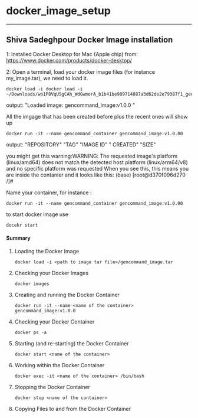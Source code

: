 # docker_image_setup
---
Shiva Sadeghpour
Docker Image installation
---

1: Installed Docker Desktop for Mac (Apple chip) from: https://www.docker.com/products/docker-desktop/

2: Open a terminal, load your docker image files (for instance my_image.tar), we need to load it. 

```
docker load -i docker load -i ~/Downloads/wo1P8VqUSgCAh_WdGwmorA_b1b41be909714887a3d62de2e79387f1_gencommand_image.tar
```

output: "Loaded image: gencommand_image:v1.0.0 "



All the imgage that has been created before plus the recent ones will show up 
```
docker run -it --name gencommand_container gencommand_image:v1.0.00
```

output: "REPOSITORY"  "TAG"  "IMAGE ID" " CREATED"  "SIZE"                                                            

you might get this warning:WARNING: The requested image's platform (linux/amd64) does not match the detected host platform (linux/arm64/v8) and no specific platform was requested
When you see this, this means you are inside the contanier and it looks like this:
(base) [root@d370f096d270 /]#


Name your container, for instance : 

```
docker run -it --name gencommand_container gencommand_image:v1.0.00
```
to start docker image use
```
docekr start 
``` 

#### Summary

1. Loading the Docker Image
	```
	docker load -i <path to image tar file>/gencommand_image.tar
	```

2. Checking your Docker Images
	```
	docker images
	```

3. Creating and running the Docker Container
	```
	docker run -it --name <name of the container> gencommand_image:v1.0.0
	```
4. Checking your Docker Container
	```
	docker ps -a
	```
5. Starting (and re-starting) the Docker Container
	```
	docker start <name of the container>
	```
6. Working within the Docker Container
	```
	docker exec -it <name of the container> /bin/bash
	```
7. Stopping the Docker Container
	```
	docker stop <name of the container>
	```
8. Copying Files to and from the Docker Container
	```
	
	```